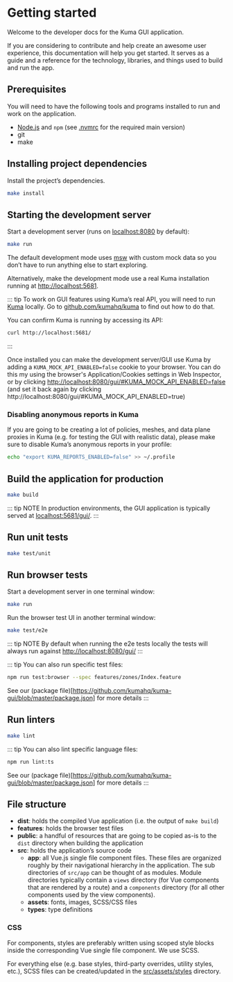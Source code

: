 # Getting started

Welcome to the developer docs for the Kuma GUI application.

If you are considering to contribute and help create an awesome user experience, this documentation will help you get started. It serves as a guide and a reference for the technology, libraries, and things used to build and run the app.

## Prerequisites

You will need to have the following tools and programs installed to run and work on the application.

- [Node.js](https://nodejs.org)  and `npm` (see [.nvmrc](https://github.com/kumahq/kuma-gui/blob/master/.nvmrc) for the required main version)
- git
- make

## Installing project dependencies

Install the project’s dependencies.

```sh
make install
```

## Starting the development server

Start a development server (runs on [localhost:8080](http://localhost:8080/) by default):

```sh
make run
```

The default development mode uses [msw](https://mswjs.io/) with custom mock data so you don’t have to run anything else to start exploring.

Alternatively, make the development mode use a real Kuma installation running at <http://localhost:5681>.

::: tip
To work on GUI features using Kuma’s real API, you will need to run [Kuma](https://github.com/kumahq/kuma/) locally. Go to [github.com/kumahq/kuma](https://github.com/kumahq/kuma/) to find out how to do that.

You can confirm Kuma is running by accessing its API:

```sh
curl http://localhost:5681/
```
:::

Once installed you can make the development server/GUI use Kuma by adding a `KUMA_MOCK_API_ENABLED=false` cookie to your browser. You can do this my using the browser's Application/Cookies settings in Web Inspector, or by clicking <http://localhost:8080/gui/#KUMA_MOCK_API_ENABLED=false> (and set it back again by clicking http://localhost:8080/gui/#KUMA_MOCK_API_ENABLED=true)


### Disabling anonymous reports in Kuma

If you are going to be creating a lot of policies, meshes, and data plane proxies in Kuma (e.g. for testing the GUI with realistic data), please make sure to disable Kuma’s anonymous reports in your profile:

```sh
echo "export KUMA_REPORTS_ENABLED=false" >> ~/.profile
```

## Build the application for production

```sh
make build
```

::: tip NOTE
In production environments, the GUI application is typically served at [localhost:5681/gui/](http://localhost:5681/gui/).
:::

## Run unit tests

```sh
make test/unit
```

## Run browser tests

Start a development server in one terminal window:

```sh
make run
```

Run the browser test UI in another terminal window:

```sh
make test/e2e
```
::: tip NOTE
By default when running the e2e tests locally the tests will always run against <http://localhost:8080/gui/>
:::

::: tip
You can also run specific test files:

```sh
npm run test:browser --spec features/zones/Index.feature
```
See our (package file)[https://github.com/kumahq/kuma-gui/blob/master/package.json] for more details
:::

## Run linters

```sh
make lint
```

::: tip
You can also lint specific language files:

```sh
npm run lint:ts
```
See our (package file)[https://github.com/kumahq/kuma-gui/blob/master/package.json] for more details
:::


## File structure

- **dist**: holds the compiled Vue application (i.e. the output of `make build`)
- **features**: holds the browser test files
- **public**: a handful of resources that are going to be copied as-is to the `dist` directory when building the application
- **src**: holds the application’s source code
  - **app**: all Vue.js single file component files. These files are organized roughly by their navigational hierarchy in the application. The sub directories of `src/app` can be thought of as modules. Module directories typically contain a `views` directory (for Vue components that are rendered by a route) and a `components` directory (for all other components used by the view components).
  - **assets**: fonts, images, SCSS/CSS files
  - **types**: type definitions

### CSS

For components, styles are preferably written using scoped style blocks inside the corresponding Vue single file component. We use SCSS.

For everything else (e.g. base styles, third-party overrides, utility styles, etc.), SCSS files can be created/updated in the [src/assets/styles](https://github.com/kumahq/kuma-gui/tree/master/src/assets/styles) directory.
